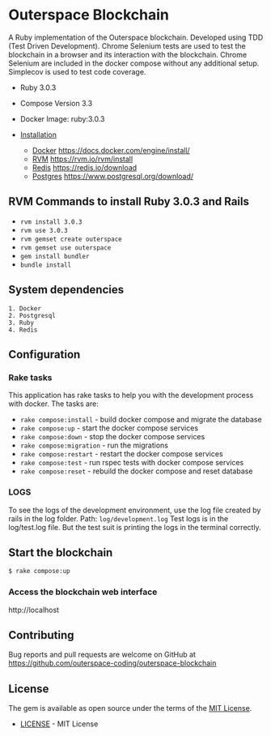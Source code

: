 # Outerspace Blockchain

A Ruby implementation of the Outerspace blockchain.
Developed using TDD (Test Driven Development).
Chrome Selenium tests are used to test the blockchain in a browser and its interaction with the blockchain.
Chrome Selenium are included in the docker compose without any additional setup.
Simplecov is used to test code coverage.

* Ruby 3.0.3
* Compose Version 3.3
* Docker Image: ruby:3.0.3

* [Installation](#installation)
    - [Docker](#docker) https://docs.docker.com/engine/install/
    - [RVM](#rvm) https://rvm.io/rvm/install
    - [Redis](#redis) https://redis.io/download
    - [Postgres](#postgres) https://www.postgresql.org/download/

## RVM Commands to install Ruby 3.0.3 and Rails
* `rvm install 3.0.3`
* `rvm use 3.0.3`
* `rvm gemset create outerspace`
* `rvm gemset use outerspace`
* `gem install bundler`
* `bundle install`

## System dependencies
    1. Docker
    2. Postgresql
    3. Ruby
    4. Redis

## Configuration
### Rake tasks

This application has rake tasks to help you with the development process with docker.
The tasks are:

* `rake compose:install` - build docker compose and migrate the database
* `rake compose:up` - start the docker compose services
* `rake compose:down` - stop the docker compose services
* `rake compose:migration` - run the migrations
* `rake compose:restart` - restart the docker compose services
* `rake compose:test` - run rspec tests with docker compose services
* `rake compose:reset` - rebuild the docker compose and reset database


### LOGS
To see the logs of the development environment, use the log file created by rails in the log folder. Path: `log/development.log`
Test logs is in the log/test.log file. But the test suit is printing the logs in the terminal correctly.

## Start the blockchain
````bash
$ rake compose:up
````
### Access the blockchain web interface
http://localhost

## Contributing
Bug reports and pull requests are welcome on GitHub at https://github.com/outerspace-coding/outerspace-blockchain

## License
The gem is available as open source under the terms of the [MIT License](https://opensource.org/licenses/MIT).
* [LICENSE](LICENSE) - MIT License